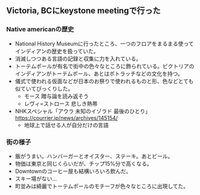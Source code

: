 ## Victoria, BCにkeystone meetingで行った
### Native americanの歴史
- National History Museumに行ったところ、一つのフロアをまるまる使ってインディアンの歴史を扱っていた。
- 消滅しつつある言語の記録と収集に力を入れている。
- トーテムポールが有名で街中の色々なところに飾られている。ビクトリアのインディアンがトーテムポール、あとはポトラッチなどの文化を持つ。
- 儀式で使われる仮面などが日本のお祭りで使われるものと形、色などとても似ていてびっくりした。
  - モース 贈与論を読み返そう
  - レヴィ=ストロース 悲しき熱帯
- NHKスペシャル「アウラ 未知のイゾラド 最後のひとり」https://courrier.jp/news/archives/145154/ 
  - 地球上で話せる人が自分だけの言語

### 街の様子
- 飯がうまい。ハンバーガーとオイスター、ステーキ。あとビール。
- 物価は東京と同じくらいだが、チップ15%分で高くなる。
- Downtownのコーヒー屋も結構いろいろ飲んだ。
- スキー場がない...
- 町並みは綺麗でトーテムポールのモチーフが色々なところに出現してた。
